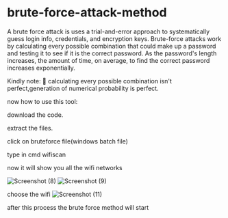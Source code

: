 # brute-force-attack-method
A brute force attack is uses a trial-and-error approach to systematically guess login info, credentials, and encryption keys. 
Brute-force attacks work by calculating every possible combination that could make up a password and testing it to see if it is the correct password. As the password's length increases, the amount of time, on average, to find the correct password increases exponentially.

Kindly note:
🦯 calculating every possible combination isn't perfect,generation of numerical probability is perfect.

now how to use this tool:

download the code.

extract the files.

click on bruteforce file(windows batch file)

type in cmd wifiscan

now it will show you all the wifi networks

![Screenshot (8)](https://github.com/user-attachments/assets/38233c11-9e15-403f-8e2c-911418e6e4ae)
![Screenshot (9)](https://github.com/user-attachments/assets/f3c2922d-6399-4bfe-8724-e38eb89aaa03)


choose the wifi ![Screenshot (11)](https://github.com/user-attachments/assets/560be246-ac71-4984-8194-373e66bba278)


after this process the brute force method will start 

